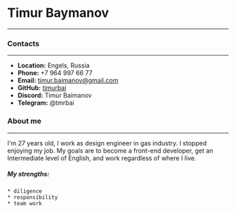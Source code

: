 # **Timur Baymanov**
***
### **Contacts**
***
* **Location:** Engels, Russia
* **Phone:** +7 964 997 66 77
* **Email:** timur.baimanov@gmail.com
* **GitHub:** [timurbai](https://github.com/timurbai)
* **Discord:** Timur Baimanov
* **Telegram:** @tmrbai

### **About me**
***
I'm 27 years old, I work as design engineer in gas industry. I stopped enjoying my job. My goals are to become a front-end developer, get an Intermediate level of English, and work regardless of where I live.

##### **My strengths:**
    * diligence
    * responsibility
    * team work
